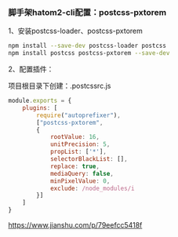 ### 脚手架hatom2-cli配置：postcss-pxtorem

1、安装postcss-loader、postcss-pxtorem

```sh
npm install --save-dev postcss-loader postcss
npm install postcss postcss-pxtorem --save-dev
```

2、配置插件：

项目根目录下创建：.postcssrc.js

```js
module.exports = {
    plugins: [
        require("autoprefixer"),
        ["postcss-pxtorem",
        {
            rootValue: 16,
            unitPrecision: 5,
            propList: ['*'],
            selectorBlackList: [],
            replace: true,
            mediaQuery: false,
            minPixelValue: 0,
            exclude: /node_modules/i
        }]
    ]
}
```

https://www.jianshu.com/p/79eefcc5418f

